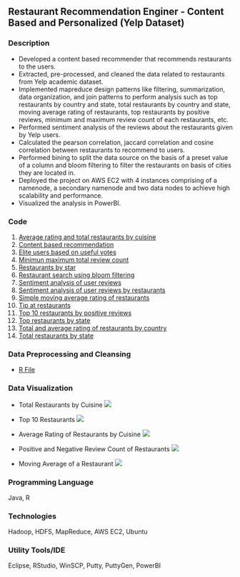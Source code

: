 ## Restaurant Recommendation Enginer - Content Based and Personalized (Yelp Dataset)

### Description
* Developed a content based recommender that recommends restaurants to the users.
* Extracted, pre-processed, and cleaned the data related to restaurants from Yelp academic dataset.
* Implemented mapreduce design patterns like filtering, summarization, data organization, and join patterns to perform analysis such as top restaurants by country and state, total restaurants by country and state, moving average rating of restaurants, top restaurants by positive reviews, minimum and maximum review count of each restaurants, etc.
* Performed sentiment analysis of the reviews about the restaurants given by Yelp users.
* Calculated the pearson correlation, jaccard correlation and cosine correlation between restaurants to recommend to users.
* Performed bining to split the data source on the basis of a preset value of a column and bloom filtering to filter the restaurants on basis of cities they are located in.
* Deployed the project on AWS EC2 with 4 instances comprising of a namenode, a secondary namenode and two data nodes to achieve high scalability and performance.
* Visualized the analysis in PowerBI.

### Code
1. [Average rating and total restaurants by cuisine](https://github.com/agrawal-priyank/Restaurant-Recommender-System-AWS-Hadoop-MapReduce/tree/master/RestaurantRecommenderSystem/src/edu/neu/averageratingandtotalrestaurantsbycuisine)
2. [Content based recommendation](https://github.com/agrawal-priyank/Restaurant-Recommender-System-AWS-Hadoop-MapReduce/tree/master/RestaurantRecommenderSystem/src/edu/neu/contentbasedrecommendation)
3. [Elite users based on useful votes](https://github.com/agrawal-priyank/Restaurant-Recommender-System-AWS-Hadoop-MapReduce/tree/master/RestaurantRecommenderSystem/src/edu/neu/eliteusersbasedonusefulvotes)
4. [Minimun maximum total review count](https://github.com/agrawal-priyank/Restaurant-Recommender-System-AWS-Hadoop-MapReduce/tree/master/RestaurantRecommenderSystem/src/edu/neu/minmaxtotalreviewcount)
5. [Restaurants by star](https://github.com/agrawal-priyank/Restaurant-Recommender-System-AWS-Hadoop-MapReduce/tree/master/RestaurantRecommenderSystem/src/edu/neu/restaurantsbystar)
6. [Restaurant search using bloom filtering](https://github.com/agrawal-priyank/Restaurant-Recommender-System-AWS-Hadoop-MapReduce/tree/master/RestaurantRecommenderSystem/src/edu/neu/restaurantsearchusingbloomfiltering)
7. [Sentiment analysis of user reviews](https://github.com/agrawal-priyank/Restaurant-Recommender-System-AWS-Hadoop-MapReduce/tree/master/RestaurantRecommenderSystem/src/edu/neu/sentimentanalysisofuserreviews)
8. [Sentiment analysis of user reviews by restaurants](https://github.com/agrawal-priyank/Restaurant-Recommender-System-AWS-Hadoop-MapReduce/tree/master/RestaurantRecommenderSystem/src/edu/neu/sentimentanalysisofuserreviewsbyrestaurants)
9. [Simple moving average rating of restaurants](https://github.com/agrawal-priyank/Restaurant-Recommender-System-AWS-Hadoop-MapReduce/tree/master/RestaurantRecommenderSystem/src/edu/neu/simplemovingaverageratingofrestaurants)
10. [Tip at restaurants](https://github.com/agrawal-priyank/Restaurant-Recommender-System-AWS-Hadoop-MapReduce/tree/master/RestaurantRecommenderSystem/src/edu/neu/tipatrestaurants)
11. [Top 10 restaurants by positive reviews](https://github.com/agrawal-priyank/Restaurant-Recommender-System-AWS-Hadoop-MapReduce/tree/master/RestaurantRecommenderSystem/src/edu/neu/top10restaurantsbypositivereviews)
12. [Top restaurants by state](https://github.com/agrawal-priyank/Restaurant-Recommender-System-AWS-Hadoop-MapReduce/tree/master/RestaurantRecommenderSystem/src/edu/neu/toprestaurantsbystate)
13. [Total and average rating of restaurants by country](https://github.com/agrawal-priyank/Restaurant-Recommender-System-AWS-Hadoop-MapReduce/tree/master/RestaurantRecommenderSystem/src/edu/neu/totalandaverageratingofrestaurantsbycountry)
14. [Total restaurants by state](https://github.com/agrawal-priyank/Restaurant-Recommender-System-AWS-Hadoop-MapReduce/tree/master/RestaurantRecommenderSystem/src/edu/neu/totalrestaurantsbystate)

### Data Preprocessing and Cleansing
* [R File]()

### Data Visualization
* Total Restaurants by Cuisine
![](https://github.com/agrawal-priyank/Restaurant-Recommender-System-AWS-Hadoop-MapReduce/blob/master/charts/total-number-of-restaurants-by-cuisine.JPG?raw=true)

* Top 10 Restaurants
![](https://github.com/agrawal-priyank/Restaurant-Recommender-System-AWS-Hadoop-MapReduce/blob/master/charts/top-10-restaurants.JPG?raw=true)

* Average Rating of Restaurants by Cuisine
![](https://github.com/agrawal-priyank/Restaurant-Recommender-System-AWS-Hadoop-MapReduce/blob/master/charts/average-rating-of-restaurants-by-cuisine.JPG?raw=true)

* Positive and Negative Review Count of Restaurants
![](https://github.com/agrawal-priyank/Restaurant-Recommender-System-AWS-Hadoop-MapReduce/blob/master/charts/positive-negative-review-count-of-restaurants.JPG?raw=true)

* Moving Average of a Restaurant
![](https://github.com/agrawal-priyank/Restaurant-Recommender-System-AWS-Hadoop-MapReduce/blob/master/charts/yearly-moving-average-of-a-restaurant.JPG?raw=true)

### Programming Language
Java, R

### Technologies
Hadoop, HDFS, MapReduce, AWS EC2, Ubuntu

### Utility Tools/IDE
Eclipse, RStudio, WinSCP, Putty, PuttyGen, PowerBI
